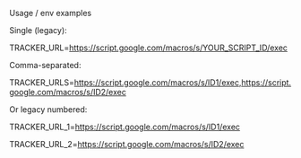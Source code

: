 Usage / env examples

Single (legacy):

TRACKER_URL=https://script.google.com/macros/s/YOUR_SCRIPT_ID/exec

Comma-separated:

TRACKER_URLS=https://script.google.com/macros/s/ID1/exec,https://script.google.com/macros/s/ID2/exec

Or legacy numbered:

TRACKER_URL_1=https://script.google.com/macros/s/ID1/exec

TRACKER_URL_2=https://script.google.com/macros/s/ID2/exec